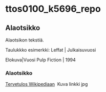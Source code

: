 # ttos0100_k5696_repo

## Alaotsikko

Alaotsikon tekstiä.

Taulukkko esimerkki:
Leffat | Julkaisuvuosi

Elokuva|Vuosi
Pulp Fiction | 1994

### Alaotsikko

[Tervetulos Wikipediaan](https://fi.wikipedia.org/wiki/Wikipedia:Tervetuloa_Wikipediaan)
![]() Kuva linkki jpg


